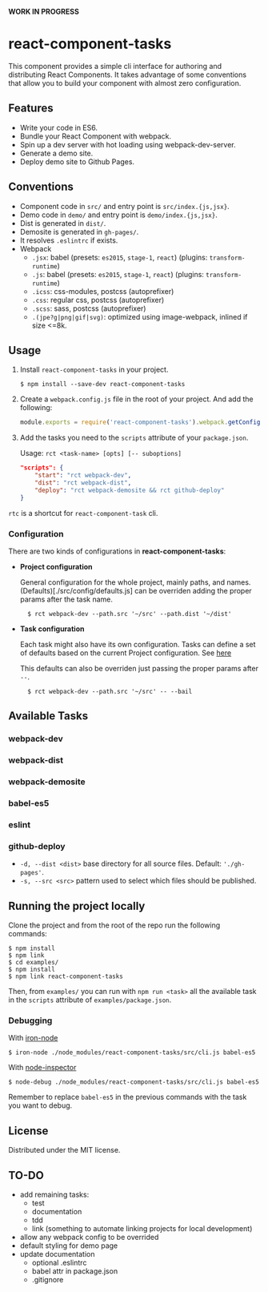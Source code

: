 **WORK IN PROGRESS**

# react-component-tasks

This component provides a simple cli interface for authoring and distributing React Components. It takes advantage of some conventions that allow you to build your component with almost zero configuration.

## Features

- Write your code in ES6.
- Bundle your React Component with webpack.
- Spin up a dev server with hot loading using webpack-dev-server.
- Generate a demo site.
- Deploy demo site to Github Pages.

## Conventions

- Component code in `src/` and entry point is `src/index.{js,jsx}`.
- Demo code in `demo/` and entry point is `demo/index.{js,jsx}`.
- Dist is generated in `dist/`.
- Demosite is generated in `gh-pages/`.
- It resolves `.eslintrc` if exists.
- Webpack
	- `.jsx`: babel (presets: `es2015`, `stage-1`, `react`) (plugins: `transform-runtime`)
	- `.js`: babel (presets: `es2015`, `stage-1`, `react`) (plugins: `transform-runtime`)
	- `.icss`: css-modules, postcss (autoprefixer)
	- `.css`: regular css, postcss (autoprefixer)
	- `.scss`: sass, postcss (autoprefixer)
	- `.(jpe?g|png|gif|svg)`: optimized using image-webpack, inlined if size <=8k.

## Usage

1. Install `react-component-tasks` in your project.

	```shell
	$ npm install --save-dev react-component-tasks
	```

2. Create a `webpack.config.js` file in the root of your project. And add the following:

	```javascript
	module.exports = require('react-component-tasks').webpack.getConfig();
	```

3. Add the tasks you need to the `scripts` attribute of your `package.json`.

	Usage: `rct <task-name> [opts] [-- suboptions]`

	```json
	"scripts": {
	    "start": "rct webpack-dev",
	    "dist": "rct webpack-dist",
	    "deploy": "rct webpack-demosite && rct github-deploy"
	}
	```

`rtc` is a shortcut for `react-component-task` cli.


### Configuration

There are two kinds of configurations in **react-component-tasks**:

- **Project configuration**

	General configuration for the whole project, mainly paths, and names. (Defaults)[./src/config/defaults.js] can be overriden adding the proper params after the task name.

		$ rct webpack-dev --path.src '~/src' --path.dist '~/dist'

- **Task configuration**

	Each task might also have its own configuration. Tasks can define a set of defaults based on the current Project configuration. See [here](./src/tasks/eslint.js)

	This defaults can also be overriden just passing the proper params after `--`.

		$ rct webpack-dev --path.src '~/src' -- --bail


## Available Tasks

### webpack-dev

### webpack-dist

### webpack-demosite

### babel-es5

### eslint

### github-deploy

- `-d, --dist <dist>` base directory for all source files. Default: `'./gh-pages'`.
- `-s, --src <src>` pattern used to select which files should be published.


## Running the project locally

Clone the project and from the root of the repo run the following commands:

	$ npm install
	$ npm link
	$ cd examples/
	$ npm install
	$ npm link react-component-tasks

Then, from `examples/` you can run with `npm run <task>` all the available task in the `scripts` attribute of `examples/package.json`.

### Debugging

With [iron-node](http://s-a.github.io/iron-node/)

	$ iron-node ./node_modules/react-component-tasks/src/cli.js babel-es5

With [node-inspector](https://github.com/node-inspector/node-inspector)

	$ node-debug ./node_modules/react-component-tasks/src/cli.js babel-es5

Remember to replace `babel-es5` in the previous commands with the task you want to debug.


## License

Distributed under the MIT license.

## TO-DO

- add remaining tasks:
	- test
	- documentation
	- tdd
	- link (something to automate linking projects for local development)
- allow any webpack config to be overrided
- default styling for demo page
- update documentation
	- optional .eslintrc
	- babel attr in package.json
	- .gitignore
